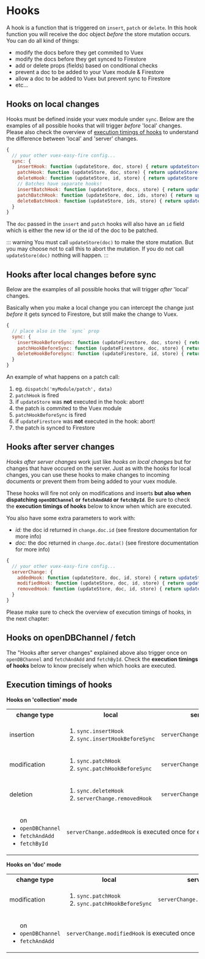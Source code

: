 # Hooks

A hook is a function that is triggered on `insert`, `patch` or `delete`. In this hook function you will receive the doc object _before_ the store mutation occurs. You can do all kind of things:
- modify the docs before they get commited to Vuex
- modify the docs before they get synced to Firestore
- add or delete props (fields) based on conditional checks
- prevent a doc to be added to your Vuex module & Firestore
- allow a doc to be added to Vuex but prevent sync to Firestore
- etc...

## Hooks on local changes

Hooks must be defined inside your vuex module under `sync`. Below are the examples of all possible hooks that will trigger _before_ 'local' changes. Please also check the overview of [execution timings of hooks](#execution-timings-of-hooks) to understand the difference between 'local' and 'server' changes.

```js
{
  // your other vuex-easy-fire config...
  sync: {
    insertHook: function (updateStore, doc, store) { return updateStore(doc) },
    patchHook: function (updateStore, doc, store) { return updateStore(doc) },
    deleteHook: function (updateStore, id, store) { return updateStore(id) },
    // Batches have separate hooks!
    insertBatchHook: function (updateStore, docs, store) { return updateStore(doc) },
    patchBatchHook: function (updateStore, doc, ids, store) { return updateStore(doc, ids) },
    deleteBatchHook: function (updateStore, ids, store) { return updateStore(ids) },
  }
}
```

The `doc` passed in the `insert` and `patch` hooks will also have an `id` field which is either the new id or the id of the doc to be patched.

::: warning You must call `updateStore(doc)` to make the store mutation.
But you may choose not to call this to abort the mutation. If you do not call `updateStore(doc)` nothing will happen.
:::

## Hooks after local changes before sync

Below are the examples of all possible hooks that will trigger _after_ 'local' changes.

Basically when you make a local change you can intercept the change just _before_ it gets synced to Firestore, but still make the change to Vuex.

```js
{
  // place also in the `sync` prop
  sync: {
    insertHookBeforeSync: function (updateFirestore, doc, store) { return updateFirestore(doc) },
    patchHookBeforeSync: function (updateFirestore, doc, store) { return updateFirestore(doc) },
    deleteHookBeforeSync: function (updateFirestore, id, store) { return updateFirestore(id) },
  }
}
```

An example of what happens on a patch call:

1. eg. `dispatch('myModule/patch', data)`
2. `patchHook` is fired
3. if `updateStore` was **not** executed in the hook: abort!
4. the patch is commited to the Vuex module
5. `patchHookBeforeSync` is fired
6. if `updateFirestore` was **not** executed in the hook: abort!
7. the patch is synced to Firestore

## Hooks after server changes

_Hooks after server changes_ work just like _hooks on local changes_ but for changes that have occured on the server. Just as with the hooks for local changes, you can use these hooks to make changes to incoming documents or prevent them from being added to your vuex module.

These hooks will fire not only on modifications and inserts **but also when dispatching `openDBChannel` or `fetchAndAdd` or `fetchById`**. Be sure to check the **execution timings of hooks** below to know when which are executed.

You also have some extra parameters to work with:

- *id:* the doc id returned in `change.doc.id` (see firestore documentation for more info)
- *doc:* the doc returned in `change.doc.data()` (see firestore documentation for more info)

```js
{
  // your other vuex-easy-fire config...
  serverChange: {
    addedHook: function (updateStore, doc, id, store) { return updateStore(doc) },
    modifiedHook: function (updateStore, doc, id, store) { return updateStore(doc) },
    removedHook: function (updateStore, doc, id, store) { return updateStore(doc) },
  }
}
```

Please make sure to check the overview of execution timings of hooks, in the next chapter:

## Hooks on openDBChannel / fetch

The "Hooks after server changes" explained above also trigger once on `openDBChannel` and `fetchAndAdd` and `fetchById`. Check the **execution timings of hooks** below to know precisely when which hooks are executed.

## Execution timings of hooks

**Hooks on 'collection' mode**

<table>
  <tr>
    <th>change type</th>
    <th>local</th>
    <th>server</th>
  </tr>
  <tr>
    <td>insertion</td>
    <td>
      <ol>
        <li><code>sync.insertHook</code></li>
        <li><code>sync.insertHookBeforeSync</code></li>
      </ol>
    </td>
    <td><code>serverChange.addedHook</code></td>
  </tr>
  <tr>
    <td>modification</td>
    <td>
      <ol>
        <li><code>sync.patchHook</code></li>
        <li><code>sync.patchHookBeforeSync</code></li>
      </ol>
    </td>
    <td><code>serverChange.modifiedHook</code></td>
  </tr>
  <tr>
    <td>deletion</td>
    <td>
      <ol>
        <li><code>sync.deleteHook</code></li>
        <li><code>serverChange.removedHook</code></li>
      </ol>
    </td>
    <td><code>serverChange.removedHook</code></td>
  </tr>
  <tr>
    <td>
      <ul>on
        <li><code>openDBChannel</code></li>
        <li><code>fetchAndAdd</code></li>
        <li><code>fetchById</code></li>
      </ul>
    </td>
    <td colspan="2"><code>serverChange.addedHook</code> is executed once for each doc</td>
  </tr>
</table>

**Hooks on 'doc' mode**

<table>
  <tr>
    <th>change type</th>
    <th>local</th>
    <th>server</th>
  </tr>
  <tr>
    <td>modification</td>
    <td>
      <ol>
        <li><code>sync.patchHook</code></li>
        <li><code>sync.patchHookBeforeSync</code></li>
      </ol>
    </td>
    <td><code>serverChange.modifiedHook</code></td>
  </tr>
  <tr>
    <td>
      <ul>on
        <li><code>openDBChannel</code></li>
        <li><code>fetchAndAdd</code></li>
      </ul>
    </td>
    <td colspan="2"><code>serverChange.modifiedHook</code> is executed once</td>
  </tr>
</table>

